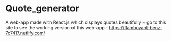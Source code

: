 # Quote_generator

A web-app made with React.js which displays quotes beautifully ~
go to this site to see the working version of this web-app -
https://flamboyant-benz-7c7417.netlify.com/
